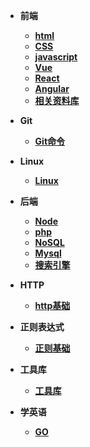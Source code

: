 - **前端**
  - **[html](fe/html/html.md)**
  - **[CSS](fe/css/index)**
  - **[javascript](fe/javascript/index)**
  - **[Vue](fe/vue/index.md)**
  - **[React](fe/React/index.md)**
  - **[Angular](fe/Angular/index.md)**
  - **[相关资料库](fe/other/index.md)**
- **Git**
  - **[Git命令](base/Git/index)**



- **Linux**
  - **[Linux](base/linux/index.md)**



- **后端**
  - **[Node](service/node/index.md)**
  - **[php](service/php/index.md)**
  - **[NoSQL](dataStorage/NoSQL/index.md)**
  - **[Mysql](dataStorage/mysql/index.md)**
  - **[搜索引擎](service/search/index.md)**


- **HTTP**
  - **[http基础](base/HTTP/index)**


- **正则表达式**
  - **[正则基础](base/RegExp/index.md)**
- **工具库**
  - **[工具库](base/Tool/index)**




- **学英语**
  - **[GO](base/English/index.md)**

